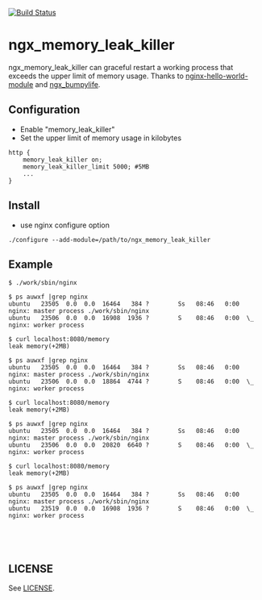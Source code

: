 [![Build Status](https://travis-ci.org/chikuwait/ngx_memory_leak_killer.svg?branch=master)](https://travis-ci.org/chikuwait/ngx_memory_leak_killer)
# ngx_memory_leak_killer
ngx_memory_leak_killer can graceful restart a working process that exceeds the upper limit of memory usage. Thanks to [nginx-hello-world-module](https://github.com/perusio/nginx-hello-world-module) and [ngx_bumpylife](https://github.com/cubicdaiya/ngx_bumpylife).

## Configuration

- Enable "memory_leak_killer"
- Set the upper limit of memory usage in kilobytes

```nginx
http {
    memory_leak_killer on;
    memory_leak_killer_limit 5000; #5MB
    ...
}
```

## Install

- use nginx configure option

```
./configure --add-module=/path/to/ngx_memory_leak_killer

```
## Example
```
$ ./work/sbin/nginx

$ ps auwxf |grep nginx
ubuntu   23505  0.0  0.0  16464   384 ?        Ss   08:46   0:00 nginx: master process ./work/sbin/nginx
ubuntu   23506  0.0  0.0  16908  1936 ?        S    08:46   0:00  \_ nginx: worker process

$ curl localhost:8080/memory
leak memory(+2MB)

$ ps auwxf |grep nginx
ubuntu   23505  0.0  0.0  16464   384 ?        Ss   08:46   0:00 nginx: master process ./work/sbin/nginx
ubuntu   23506  0.0  0.0  18864  4744 ?        S    08:46   0:00  \_ nginx: worker process

$ curl localhost:8080/memory
leak memory(+2MB)

$ ps auwxf |grep nginx
ubuntu   23505  0.0  0.0  16464   384 ?        Ss   08:46   0:00 nginx: master process ./work/sbin/nginx
ubuntu   23506  0.0  0.0  20820  6640 ?        S    08:46   0:00  \_ nginx: worker process

$ curl localhost:8080/memory
leak memory(+2MB)

$ ps auwxf |grep nginx
ubuntu   23505  0.0  0.0  16464   384 ?        Ss   08:46   0:00 nginx: master process ./work/sbin/nginx
ubuntu   23519  0.0  0.0  16908  1936 ?        S    08:46   0:00  \_ nginx: worker process





```

## LICENSE

See [LICENSE](https://git.pepabo.com/matsumotory/ngx_memory_leak_killer/blob/master/LICENSE).
